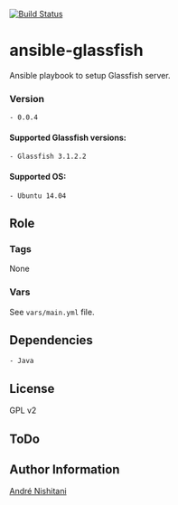 [![Build Status](https://semaphoreci.com/api/v1/projects/cd276927-e415-42ae-a2b1-2f79c7301f0d/500373/badge.svg)](https://semaphoreci.com/anishitani/ansible-glassfish)   

# ansible-glassfish

Ansible playbook to setup Glassfish server.

### Version
	- 0.0.4

#### Supported Glassfish versions:
  
	- Glassfish 3.1.2.2

#### Supported OS:

	- Ubuntu 14.04

Role
----

### Tags

None
	
### Vars

See `vars/main.yml` file.

Dependencies
------------

	- Java

License
-------

GPL v2

ToDo
-------


Author Information
------------------

[André Nishitani](https://github.com/anishitani)
